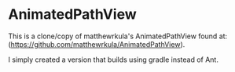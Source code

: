 # AnimatedPathView
This is a clone/copy of matthewrkula's AnimatedPathView found at: 
(https://github.com/matthewrkula/AnimatedPathView). 

I simply created a version that builds using gradle instead of Ant.

